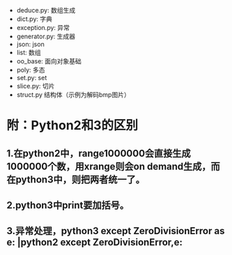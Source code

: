 - deduce.py: 数组生成
- dict.py: 字典
- exception.py: 异常
- generator.py: 生成器
- json: json
- list: 数组
- oo_base: 面向对象基础
- poly: 多态
- set.py: set
- slice.py: 切片
- struct.py 结构体（示例为解码bmp图片）
# 附：Python2和3的区别
## 1.在python2中，range1000000会直接生成1000000个数，用xrange则会on demand生成，而在python3中，则把两者统一了。
## 2.python3中print要加括号。
## 3.异常处理，python3 except ZeroDivisionError as e: |python2  except ZeroDivisionError,e:
